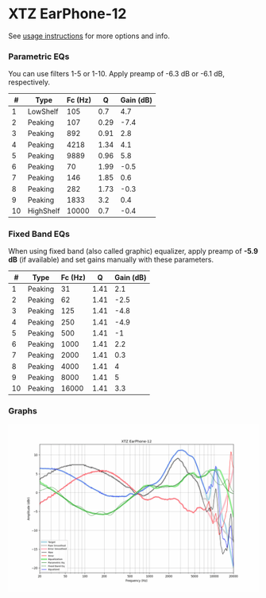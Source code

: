# XTZ EarPhone-12
See [usage instructions](https://github.com/jaakkopasanen/AutoEq#usage) for more options and info.

### Parametric EQs
You can use filters 1-5 or 1-10. Apply preamp of -6.3 dB or -6.1 dB, respectively.

|   # | Type      |   Fc (Hz) |    Q |   Gain (dB) |
|-----|-----------|-----------|------|-------------|
|   1 | LowShelf  |       105 | 0.7  |         4.7 |
|   2 | Peaking   |       107 | 0.29 |        -7.4 |
|   3 | Peaking   |       892 | 0.91 |         2.8 |
|   4 | Peaking   |      4218 | 1.34 |         4.1 |
|   5 | Peaking   |      9889 | 0.96 |         5.8 |
|   6 | Peaking   |        70 | 1.99 |        -0.5 |
|   7 | Peaking   |       146 | 1.85 |         0.6 |
|   8 | Peaking   |       282 | 1.73 |        -0.3 |
|   9 | Peaking   |      1833 | 3.2  |         0.4 |
|  10 | HighShelf |     10000 | 0.7  |        -0.4 |

### Fixed Band EQs
When using fixed band (also called graphic) equalizer, apply preamp of **-5.9 dB** (if available) and set gains manually with these parameters.

|   # | Type    |   Fc (Hz) |    Q |   Gain (dB) |
|-----|---------|-----------|------|-------------|
|   1 | Peaking |        31 | 1.41 |         2.1 |
|   2 | Peaking |        62 | 1.41 |        -2.5 |
|   3 | Peaking |       125 | 1.41 |        -4.8 |
|   4 | Peaking |       250 | 1.41 |        -4.9 |
|   5 | Peaking |       500 | 1.41 |        -1   |
|   6 | Peaking |      1000 | 1.41 |         2.2 |
|   7 | Peaking |      2000 | 1.41 |         0.3 |
|   8 | Peaking |      4000 | 1.41 |         4   |
|   9 | Peaking |      8000 | 1.41 |         5   |
|  10 | Peaking |     16000 | 1.41 |         3.3 |

### Graphs
![](./XTZ%20EarPhone-12.png)
